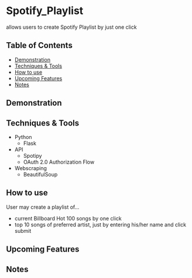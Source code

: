 # Spotify_Playlist
allows users to create Spotify Playlist by just one click 

## Table of Contents
* [Demonstration](https://github.com/Pammy737/Spotify_Playlist#demonstration)
* [Techniques & Tools](https://github.com/Pammy737/Spotify_Playlist#techniques--tools)
* [How to use](https://github.com/Pammy737/Spotify_Playlist#how-to-use)
* [Upcoming Features](https://github.com/Pammy737/Spotify_Playlist#upcoming-features)
* [Notes](https://github.com/Pammy737/Spotify_Playlist#notes)

## Demonstration

## Techniques & Tools
* Python
    * Flask
* API 
    * Spotipy
    * OAuth 2.0 Authorization Flow 
* Webscraping 
    * BeautifulSoup

## How to use
User may create a playlist of...
* current Billboard Hot 100 songs by one click
* top 10 songs of preferred artist, just by entering his/her name and click submit 

## Upcoming Features

## Notes


